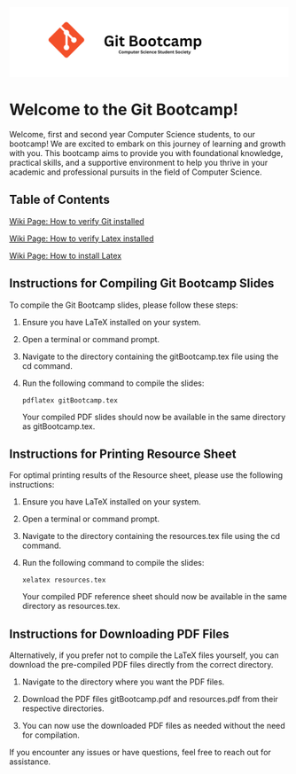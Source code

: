 ![Git Bootcamp](</slides/img/Git Bootcamp.png>)

# Welcome to the Git Bootcamp!
Welcome, first and second year Computer Science students, to our bootcamp! 
We are excited to embark on this journey of learning and growth with you. 
This bootcamp aims to provide you with foundational knowledge, practical skills, 
and a supportive environment to help you thrive in your academic and professional pursuits in the field of Computer Science.

## Table of Contents

[Wiki Page: How to verify Git
installed](https://gitlab.com/natedolny/git_bootcamp/-/wikis/Git-Verification-and-Installation)

[Wiki Page: How to verify Latex
installed](https://gitlab.com/natedolny/git_bootcamp/-/wikis/Verify-LaTeX-Installation)

[Wiki Page: How to install
Latex](https://gitlab.com/natedolny/git_bootcamp/-/wikis/Installing-LaTeX)

## Instructions for Compiling Git Bootcamp Slides

To compile the Git Bootcamp slides, please follow these steps:

1. Ensure you have LaTeX installed on your system.
2. Open a terminal or command prompt.
3. Navigate to the directory containing the gitBootcamp.tex file using the cd command.
4. Run the following command to compile the slides:
   
   ```
   pdflatex gitBootcamp.tex
   ```
   Your compiled PDF slides should now be available in the same directory as gitBootcamp.tex.


## Instructions for Printing Resource Sheet

For optimal printing results of the Resource sheet, please use the following instructions:

1. Ensure you have LaTeX installed on your system.
2. Open a terminal or command prompt.
3. Navigate to the directory containing the resources.tex file using the cd command.
4. Run the following command to compile the slides:
   
   ```
   xelatex resources.tex
   ```
   Your compiled PDF reference sheet should now be available in the same directory as resources.tex.

## Instructions for Downloading PDF Files

Alternatively, if you prefer not to compile the LaTeX files yourself, you can download the pre-compiled PDF files directly from the correct directory.

1. Navigate to the directory where you want the PDF files.

2. Download the PDF files gitBootcamp.pdf and resources.pdf from their respective directories.

3. You can now use the downloaded PDF files as needed without the need for compilation.

If you encounter any issues or have questions, feel free to reach out for assistance.
